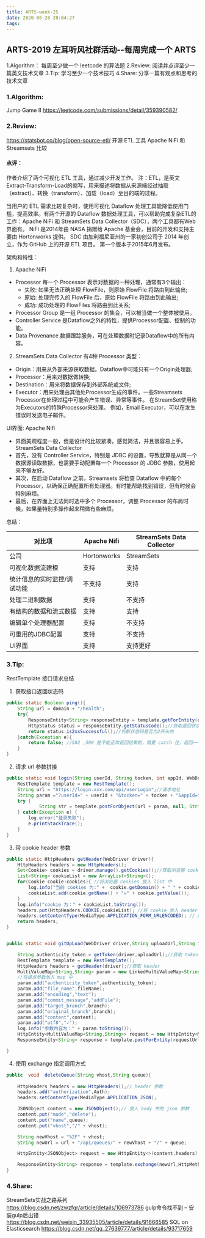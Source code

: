 ```yaml
---
title: ARTS-week-25
date: 2020-06-28 20:04:27
tags:
---
```



## ARTS-2019 左耳听风社群活动--每周完成一个 ARTS
1.Algorithm： 每周至少做一个 leetcode 的算法题
2.Review: 阅读并点评至少一篇英文技术文章
3.Tip: 学习至少一个技术技巧
4.Share: 分享一篇有观点和思考的技术文章

### 1.Algorithm:

Jump Game II https://leetcode.com/submissions/detail/359390582/

### 2.Review:

https://statsbot.co/blog/open-source-etl/
开源 ETL 工具 Apache NiFi 和 Streamsets 比较

#### 点评：

作者介绍了两个可视化 ETL 工具，通过减少开发工作。
注：ETL，是英文Extract-Transform-Load的缩写，用来描述将数据从来源端经过抽取（extract）、转换（transform）、加载（load）至目的端的过程。

当用户的 ETL 需求比较复杂时，使用可视化 Dataflow 处理工具能降低使用门槛，提高效率。有两个开源的 Dataflow 数据处理工具，可以帮助完成复杂ETL的工作：Apache NiFi 和 StreamSets Data Collector（SDC），两个工具都有Web界面有。 NiFi 是2014年由 NASA 捐赠给 Apache 基金会，目前的开发和支持主要由 Hortonworks 提供。 SDC 由加利福尼亚州的一家初创公司于 2014 年创立，作为 GitHub 上的开源 ETL 项目。 第一个版本于2015年6月发布。


架构和特性：
1. Apache NiFi
- Processor 每一个 Processor 表示对数据的一种处理，通常有3个输出：
  - 失败: 如果无法正确处理 FlowFile，则原始 FlowFile 将路由到此输出;
  - 原始: 处理完传入的 FlowFile 后，原始 FlowFile 将路由到此输出;
  - 成功: 成功处理的 FlowFiles 将路由到此关系;
- Processor Group 是一组 Processor 的集合，可以被当做一个整体被使用。
- Controller Service 是Dataflow之外的特性，提供Processor配置、控制的功能。
- Data Provenance 数据跟踪服务，可在处理数据时记录Dataflow中的所有内容。

2. StreamSets Data Collector 有4种 Processor 类型：
- Origin：用来从外部来源获取数据。Dataflow中可能只有一个Origin处理器;
- Processor：用来对数据做转换;
- Destination：用来将数据保存到外部系统或文件;
- Executor：用来处理由其他处Processor生成的事件。一些Streamsets Processor在处理过程中可能会产生错误、异常等事件。 在StreamSet使用称为Executors的特殊Processor来处理。 例如，Email Executor，可以在发生错误时发送电子邮件。

UI界面:
Apache Nifi 
- 界面美观程度一般，但是设计的比较紧凑，感觉简洁，并且很容易上手。
StreamSets Data Collector 
- 首先，没有 Controller Service，特别是 JDBC 的设置，导致就算是从同一个数据源读取数据，也需要手动配置每一个 Processor 的 JDBC 参数，使用起来不够友好。
- 其次，在启动 Dataflow 之前，Streamsets 将检查 Dataflow 中的每个 Processor，以确保正确配置所有处理器。有时能帮助找到错误，但有时候会特别麻烦。
- 最后，在界面上无法同时选中多个 Processor，调整 Processor 的布局时候，如果量特别多操作起来稍微有些麻烦。

总结：

对比项 | Apache Nifi |  StreamSets Data Collector  
-|-|-
公司 | Hortonworks |  StreamSets |
可视化数据流建模 | 支持 |  支持 |
统计信息的实时监控/调试功能 | 不支持 |  支持 |
处理二进制数据 | 支持 |  不支持 |
有结构的数据和流式数据 | 支持 |  支持 |
编辑单个处理器配置 | 支持 |  不支持 |
可重用的JDBC配置 | 支持 |  不支持 |
UI界面 | 支持 |  支持更好 |


### 3.Tip:

RestTemplate 接口请求总结

1. 获取接口返回状态码

```java
public static Boolean ping(){
    String url = domain + "/health";
    try{
        ResponseEntity<String> responseEntity = template.getForEntity(url,String.class);
        HttpStatus status = responseEntity.getStatusCode();//获取返回状态
        return status.is2xxSuccessful();//判断状态码是否为2开头的
    }catch(Exception e){
        return false; //502 ,500 是不能正常返回结果的，需要 catch 住，返回一个false
    }
}
```

2. 请求 url 参数拼接

```java
public static void login(String userId, String tocken, int appId, WebDriver driver){
    RestTemplate template = new RestTemplate();
    String url = "https://login.xxx.com/api/userLogin";//请求地址
    String param ="?userId=" + userId + "&tocken=" + tocken + "&appId=" + appId;
    try {
            String str = template.postForObject(url + param, null, String.class);//所得结果为调整成 String 类型
    } catch(Exception e) {
        log.error("登录失败");
        e.printStackTrace();
    }
}
```

3. 带 cookie header 参数

```java
public static HttpHeaders getHeader(WebDriver driver){
    HttpHeaders headers = new HttpHeaders();
    Set<Cookie> cookies = driver.manage().getCookies();//获取浏览器 cookies
    List<String> cookieList = new ArrayList<String>();
    for(Cookie cookie:cookies){ //将浏览器 cookies 放入 list 中
        log.info("当前 cookies 为:" +  cookie.getDomain() + " " + cookie.getName() + ":" + cookie.getValue());
        cookieList.add(cookie.getName() + "=" + cookie.getValue());
    }
    log.info("cookie 为：" + cookieList.toString());
    headers.put(HttpHeaders.COOKIE,cookieList); //将 cookie 放入 header
    headers.setContentType(MediaType.APPLICATION_FORM_URLENCODED); // post 表单 ，如果是个 json 则设置为 MediaType.APPLICATION_JSON
    return headers;
}


public static void gitUpLoad(WebDriver driver,String uploadUrl,String fileName,String content,String branch,String requestUrl) throws  Exception{

    String authenticity_token = getToken(driver,uploadUrl);//获取 token
    RestTemplate template = new RestTemplate();
    HttpHeaders headers = getHeader(driver);//获取 header
    MultiValueMap<String,String> param = new LinkedMultiValueMap<String, String>();//参数放入一个 map 中，restTemplate 不能用 hashMap
    //将请求参数放入 map 中
    param.add("authenticity_token",authenticity_token);
    param.add("file_name",fileName);
    param.add("encoding","text");
    param.add("commit_message","addFile");
    param.add("target_branch",branch);
    param.add("original_branch",branch);
    param.add("content",content);
    param.add("utf8","✓");
    log.info("参数内容为：" + param.toString());
    HttpEntity<MultiValueMap<String,String>> request = new HttpEntity<MultiValueMap<String,String>>(param,headers);//将参数和 header 组成一个请求
    ResponseEntity<String> response = template.postForEntity(requestUrl, request, String.class);

}
```

4. 使用 exchange 指定调用方式

```java
public  void  deleteQueue(String vhost,String queue){
 
    HttpHeaders headers = new HttpHeaders();// header 参数
    headers.add("authorization",Auth);
    headers.setContentType(MediaType.APPLICATION_JSON);

    JSONObject content = new JSONObject();// 放入 body 中的 json 参数
    content.put("mode","delete");
    content.put("name",queue);
    content.put("vhost","/" + vhost);

    String newVhost = "%2F" + vhost;
    String newUrl = url + "/api/queues/" + newVhost + "/" + queue;

    HttpEntity<JSONObject> request = new HttpEntity<>(content,headers); //组装

    ResponseEntity<String> response = template.exchange(newUrl,HttpMethod.DELETE,request,String.class);
}
```

### 4.Share:

StreamSets实战之路系列
https://blog.csdn.net/zwzfgr/article/details/106973786
gulp命令找不到 – 安装gulp后出错
https://blog.csdn.net/weixin_33935505/article/details/91666585
SQL on Elasticsearch
https://blog.csdn.net/qq_27639777/article/details/93717659